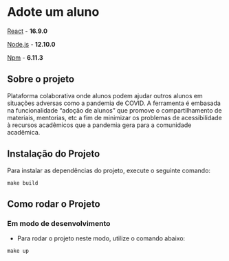 # Adote um aluno

[React](https://reactjs.org/) - **16.9.0**

[Node.js](https://nodejs.org/en/) - **12.10.0**

[Npm](https://www.npmjs.com/) - **6.11.3**

## Sobre o projeto

Plataforma colaborativa onde alunos podem ajudar outros alunos em situações
adversas como a pandemia de COVID. A ferramenta é embasada na
funcionalidade “adoção de alunos” que promove o compartilhamento de
materiais, mentorias, etc a fim de minimizar os problemas de acessibilidade à
recursos acadêmicos que a pandemia gera para a comunidade acadêmica.

## Instalação do Projeto

Para instalar as dependências do projeto, execute o seguinte comando:

```
make build
```
## Como rodar o Projeto

### Em modo de desenvolvimento

- Para rodar o projeto neste modo, utilize o comando abaixo:

```
make up
```
